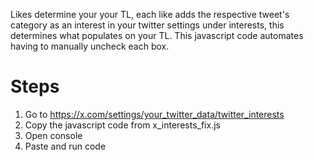 Likes determine your your TL, each like adds the respective tweet's category as an interest in your twitter settings under interests, this determines what populates on your TL.
This javascript code automates having to manually uncheck each box.

# Steps
1. Go to <a href="https://x.com/settings/your_twitter_data/twitter_interests" target="_blank">https://x.com/settings/your_twitter_data/twitter_interests</a>
2. Copy the javascript code from x_interests_fix.js
3. Open console
4. Paste and run code

